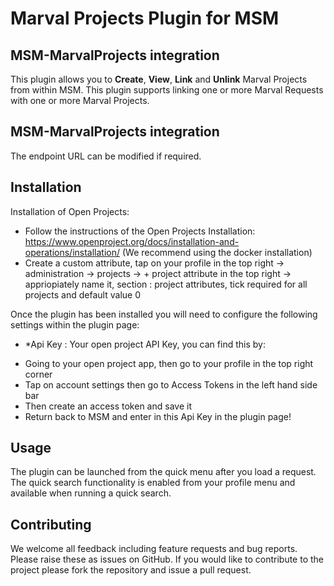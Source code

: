 
# Marval Projects Plugin for MSM

## MSM-MarvalProjects integration

This plugin allows you to **Create**, **View**, **Link** and **Unlink** Marval Projects from within MSM. This plugin supports linking one or more Marval Requests with one or more Marval Projects.

## MSM-MarvalProjects integration 

The endpoint URL can be modified if required.

## Installation

Installation of Open Projects:

- Follow the instructions of the Open Projects Installation: https://www.openproject.org/docs/installation-and-operations/installation/ (We recommend using the docker installation)
- Create a custom attribute, tap on your profile in the top right -> administration -> projects -> + project attribute in the top right -> appriopiately name it, section : project attributes, tick required for all projects and default value 0

Once the plugin has been installed you will need to configure the following settings within the plugin page:

+ *Api Key : Your open project API Key, you can find this by:
- Going to your open project app, then go to your profile in the top right corner
- Tap on account settings then go to Access Tokens in the left hand side bar
- Then create an access token and save it
- Return back to MSM and enter in this Api Key in the plugin page!


## Usage

The plugin can be launched from the quick menu after you load a request.
The quick search functionality is enabled from your profile menu and available when running a quick search.

## Contributing

We welcome all feedback including feature requests and bug reports. Please raise these as issues on GitHub. If you would like to contribute to the project please fork the repository and issue a pull request.
